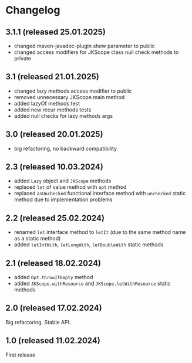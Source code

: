 # Changelog

## 3.1.1 (released 25.01.2025)

- changed maven-javadoc-plugin show parameter to public
- changed access modifiers for JKScope class null check methods to private

## 3.1 (released 21.01.2025)

- changed lazy methods access modifier to public
- removed unnecessary JKScope.main method
- added lazyOf methods test
- added new recur methods tests
- added null checks for lazy methods args

## 3.0 (released 20.01.2025)

- big refactoring, no backward compatibility

## 2.3 (released 10.03.2024)

- added `Lazy` object and `JKScope` methods
- replaced `let` of value method with `opt` method
- replaced `asUnchecked` functional interface method with `unchecked` static method due to implementation problems

## 2.2 (released 25.02.2024)

- renamed `let` interface method to `letIt` (due to the same method name as a static method)
- added `letIntWith`, `letLongWith`, `letDoubleWith` static methods

## 2.1 (released 18.02.2024)

- added `Opt.throwIfEmpty` method
- added `JKScope.withResource` and `JKScope.letWithResource` static methods

## 2.0 (released 17.02.2024)

Big refactoring. Stable API.

## 1.0 (released 11.02.2024)

First release
